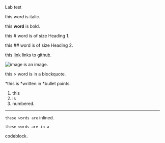 Lab test

this *word* is italic.

this **word** is bold.

this # word is of size Heading 1.

this ## word is of size Heading 2.

this [link](https://github.com/) links to github.

![image](https://i.imgflip.com/4k61et.png) is an image.

this > word is in a blockquote.

*this is *written in *bullet points.

1. this
2. is
3. numbered.

---

`these words are` inlined.

```
these words are in a
```
codeblock.
